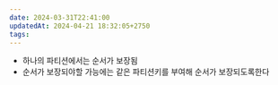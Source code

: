 ```yaml
---
date: 2024-03-31T22:41:00
updatedAt: 2024-04-21 18:32:05+2750
tags: 
---
```

- 하나의 파티션에서는 순서가 보장됨
- 순서가 보장되야할 가능에는 같은 파티션키를 부여해 순서가 보장되도록한다